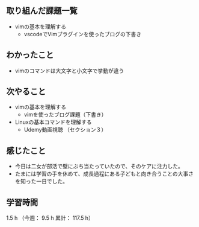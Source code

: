 ## 取り組んだ課題一覧
- vimの基本を理解する
  - vscodeでVimプラグインを使ったブログの下書き
## わかったこと
- vimのコマンドは大文字と小文字で挙動が違う
## 次やること
- vimの基本を理解する
  - vimを使ったブログ課題（下書き）
- Linuxの基本コマンドを理解する
  - Udemy動画視聴 （セクション３）
## 感じたこと
- 今日は二女が部活で壁にぶち当たっていたので、そのケアに注力した。
- たまには学習の手を休めて、成長過程にある子どもと向き合うことの大事さを知った一日でした。
## 学習時間
1.5 h （今週： 9.5 h 累計： 117.5 h）
